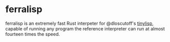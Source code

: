 # ferralisp

ferralisp is an extremely fast Rust interpeter for @dloscutoff's [tinylisp](https://github.com/dloscutoff/Esolangs/tree/master/tinylisp), capable of running any program the reference interpreter can run at almost fourteen times the speed.